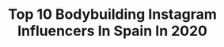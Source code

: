 ---
title: Top 10 Bodybuilding Instagram Influencers In Spain In 2020
description: >-
  Find top bodybuilding Instagram influencers in Spain in 2020. Most popular hashtags: #bodybuilding #quedateencasa #love #yomequedoencasa.
platform: Instagram
profiles:
  - username: "kevinhernandezifbb"
    fullname: >-
      KEVIN HERNÁNDEZ
    location: "Spain"
    followers: 7868
    engagement: 1105
    commentsToLikes: 0.023051
    id: ck6trbj5ly18x0j71oetgm3vv
    verified: false
    hashtags: "#noexcuses, #holidays, #exclusive, #copadeespa"
  - username: "brainbuilder"
    fullname: >-
      Iván Alonso 》Psicólogo Fitness
    location: "Spain"
    followers: 25778
    engagement: 841
    commentsToLikes: 0.118500
    id: ck6tkpybr56vw0j71nommr2id
    verified: false
    hashtags: "#teammyprotein, #yomequedoencasa, #transformaci, #entrenarencasa"
  - username: "alegnaslife"
    fullname: >-
      Angiie
    location: "Spain"
    followers: 11181
    engagement: 1073
    commentsToLikes: 0.089014
    id: ck5hp3szwqpj90i110u60i0k0
    verified: false
    hashtags: "#autumn, #brown, #fashion, #stayhome"
  - username: "metab0lika"
    fullname: >-
      Diego Salas
    location: "Spain"
    followers: 3993
    engagement: 2573
    commentsToLikes: 0.078292
    id: ck5ciun5ftemq0i11rnkmswu8
    verified: false
    hashtags: "#pullandbeer, #todoir, #hemosvenidoajugar, #altorendimiento"
  - username: "mikaboms"
    fullname: >-
      💣Mika Boms💣
    location: "Spain"
    followers: 73320
    engagement: 761
    commentsToLikes: 0.019181
    id: ck14lo3lovmu80i19v86kt1me
    verified: false
    hashtags: "#bodybuilding, #fuego, #papelhigienico, #deporte"
  - username: "lady.loah"
    fullname: >-
      Lorena Alvarez • Active Living
    location: "Spain"
    followers: 18750
    engagement: 784
    commentsToLikes: 0.087431
    id: ck5c3lahazjwv0i11uaxqcuv9
    verified: false
    hashtags: "#zerowastelife, #athomefitness, #bodybuilding, #foodie"
  - username: "casdoyfe"
    fullname: >-
      CASANDRA DODERO
    location: "Spain"
    followers: 94058
    engagement: 215
    commentsToLikes: 0.163927
    id: ck6u5lqtaaczl0j715609o03f
    verified: false
    hashtags: "#riadmarrakech, #regalo, #sorteoropa, #swimming"
  - username: "bananiita_"
    fullname: >-
      Daniela Mazorra 💖🍌
    location: "Spain"
    followers: 8599
    engagement: 1205
    commentsToLikes: 0.149262
    id: ck8t5313u8nqg0j78yuzeljfy
    verified: false
    hashtags: "#mygirls, #hairstyle, #parquelenin, #nakedplanet"
  - username: "adriel_cobra"
    fullname: >-
      Adriel Francois (法艾迪) COBRA
    location: "Spain"
    followers: 13688
    engagement: 1231
    commentsToLikes: 0.031117
    id: ck6uam7x94c0m0j715npmwsmh
    verified: false
    hashtags: "#beachvybes, #cobraquotes, #mapeggy, #buffdudes"
  - username: "alef.cero"
    fullname: >-
      José Martínez
    location: "Spain"
    followers: 37800
    engagement: 567
    commentsToLikes: 0.032631
    id: ck6u6hpujfnlo0j71jpmnyxl0
    verified: false
    hashtags: "#love, #bikinimodel, #heurebleue, #gymbody"
---